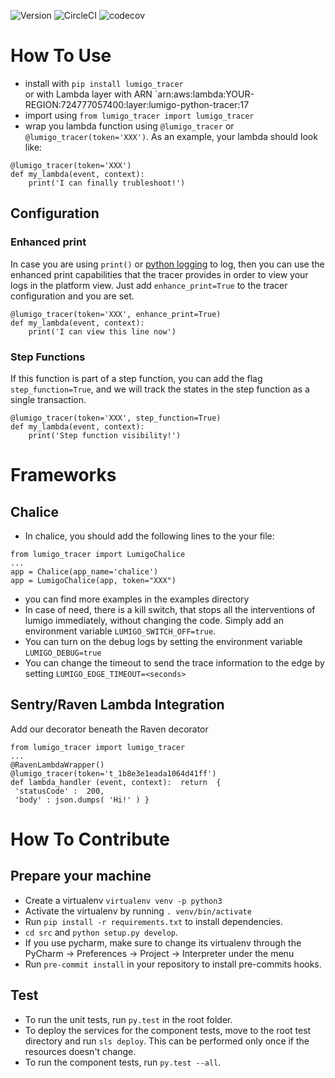 ![Version](https://img.shields.io/badge/version-1.0.54-green.svg)
![CircleCI](https://circleci.com/gh/lumigo-io/python_tracer/tree/master.svg?style=svg&circle-token=421fefe82bcad1c17c4116f154e25e32ebc90f2c)
![codecov](https://codecov.io/gh/lumigo-io/python_tracer/branch/master/graph/badge.svg?token=6EgXIlefwG)

# How To Use
* install with `pip install lumigo_tracer` <br/> 
or with Lambda layer with ARN `arn:aws:lambda:YOUR-REGION:724777057400:layer:lumigo-python-tracer:17
* import using `from lumigo_tracer import lumigo_tracer`
* wrap you lambda function using `@lumigo_tracer` or `@lumigo_tracer(token='XXX')`. As an example, your lambda should look like: 
```
@lumigo_tracer(token='XXX')
def my_lambda(event, context):
    print('I can finally trubleshoot!')
```

## Configuration
### Enhanced print
In case you are using `print()` or [python logging](https://docs.python.org/3/library/logging.html) to log, then you can use the enhanced print capabilities that the tracer provides in order to view your logs in the platform view. Just add `enhance_print=True` to the tracer configuration and you are set.
```
@lumigo_tracer(token='XXX', enhance_print=True)
def my_lambda(event, context):
    print('I can view this line now')
```

### Step Functions
If this function is part of a step function, you can add the flag `step_function=True`, and we will track the states in the step function as a single transaction.
```
@lumigo_tracer(token='XXX', step_function=True)
def my_lambda(event, context):
    print('Step function visibility!')
```


# Frameworks
## Chalice
* In chalice, you should add the following lines to the your file:
```
from lumigo_tracer import LumigoChalice
...
app = Chalice(app_name='chalice')
app = LumigoChalice(app, token="XXX")
```
* you can find more examples in the examples directory 
* In case of need, there is a kill switch, that stops all the interventions of lumigo immediately, without changing the code. Simply add an environment variable `LUMIGO_SWITCH_OFF=true`.
* You can turn on the debug logs by setting the environment variable `LUMIGO_DEBUG=true`
* You can change the timeout to send the trace information to the edge by setting `LUMIGO_EDGE_TIMEOUT=<seconds>`

## Sentry/Raven Lambda Integration
Add our decorator beneath the Raven decorator
```
from lumigo_tracer import lumigo_tracer
...
@RavenLambdaWrapper()
@lumigo_tracer(token='t_1b8e3e1eada1064d41ff')
def lambda_handler (event, context):  return  {
 'statusCode' :  200,
 'body' : json.dumps( 'Hi!' ) }
```
# How To Contribute
Prepare your machine
----
* Create a virtualenv `virtualenv venv -p python3`
* Activate the virtualenv by running `. venv/bin/activate`
* Run `pip install -r requirements.txt` to install dependencies.
* `cd src` and `python setup.py develop`.
* If you use pycharm, make sure to change its virtualenv through the PyCharm -> Preferences -> Project -> Interpreter under the menu
* Run `pre-commit install` in your repository to install pre-commits hooks.

Test
----
* To run the unit tests, run `py.test` in the root folder.
* To deploy the services for the component tests, move to the root test directory and run `sls deploy`. This can be performed only once if the resources doesn't change.
* To run the component tests, run `py.test --all`.
